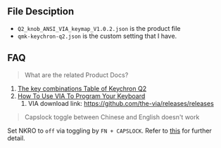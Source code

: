 ## File Desciption

- `Q2_knob_ANSI_VIA_keymap_V1.0.2.json` is the product file
- `qmk-keychron-q2.json` is the custom setting that I have.


## FAQ

> What are the related Product Docs?

1. [The key combinations Table of Keychron Q2](https://www.keychron.com/blogs/news/q2-key-combinations)
2. [How To Use VIA To Program Your Keyboard](https://www.keychron.com/blogs/archived/how-to-use-via-to-program-your-keyboard)
   1. VIA download link: https://github.com/the-via/releases/releases

> Capslock toggle between Chinese and English doesn't work

Set NKRO to `off` via toggling by `FN + CAPSLOCK`. Refer to [this](https://www.reddit.com/r/Keychron/comments/tn7rmw/comment/i25a63c/?utm_source=share&utm_medium=web2x&context=3) for further detail.